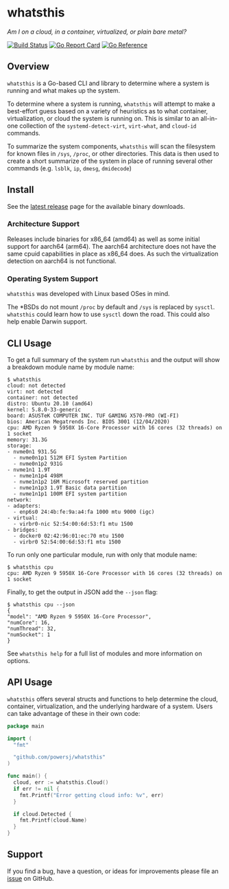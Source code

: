 # whatsthis

*Am I on a cloud, in a container, virtualized, or plain bare metal?*

[![Build Status](https://travis-ci.org/powersj/whatsthis.svg?branch=master)](https://travis-ci.org/powersj/whatsthis/) [![Go Report Card](https://goreportcard.com/badge/github.com/powersj/whatsthis)](https://goreportcard.com/report/github.com/powersj/whatsthis) [![Go Reference](https://pkg.go.dev/badge/github.com/powersj/whatsthis.svg)](https://pkg.go.dev/github.com/powersj/whatsthis)

## Overview

`whatsthis` is a Go-based CLI and library to determine where a system is
running and what makes up the system.

To determine where a system is running, `whatsthis` will attempt to make a
best-effort guess based on a variety of heuristics as to what container,
virtualization, or cloud the system is running on. This is similar to an
all-in-one collection of the `systemd-detect-virt`, `virt-what`, and `cloud-id`
commands.

To summarize the system components, `whatsthis` will scan the filesystem for
known files in `/sys`, `/proc`, or other directories. This data is then used to
create a short summarize of the system in place of running several other
commands (e.g. `lsblk`, `ip`, `dmesg`, `dmidecode`)

## Install

See the [latest release](https://github.com/powersj/whatsthis/releases/latest)
page for the available binary downloads.

### Architecture Support

Releases include binaries for x86_64 (amd64) as well as some initial support
for aarch64 (arm64). The aarch64 architecture does not have the same cpuid
capabilities in place as x86_64 does. As such the virtualization detection
on aarch64 is not functional.

### Operating System Support

`whatsthis` was developed with Linux based OSes in mind.

The *BSDs do not mount `/proc` by default and `/sys` is replaced by `sysctl`.
`whatsthis` could learn how to use `sysctl` down the road. This could also help
enable Darwin support.

## CLI Usage

To get a full summary of the system run `whatsthis` and the output will show
a breakdown module name by module name:

```shell
$ whatsthis
cloud: not detected
virt: not detected
container: not detected
distro: Ubuntu 20.10 (amd64)
kernel: 5.8.0-33-generic
board: ASUSTeK COMPUTER INC. TUF GAMING X570-PRO (WI-FI)
bios: American Megatrends Inc. BIOS 3001 (12/04/2020)
cpu: AMD Ryzen 9 5950X 16-Core Processor with 16 cores (32 threads) on 1 socket
memory: 31.3G
storage:
- nvme0n1 931.5G
  - nvme0n1p1 512M EFI System Partition
  - nvme0n1p2 931G
- nvme1n1 1.9T
  - nvme1n1p4 498M
  - nvme1n1p2 16M Microsoft reserved partition
  - nvme1n1p3 1.9T Basic data partition
  - nvme1n1p1 100M EFI system partition
network:
- adapters:
  - enp6s0 24:4b:fe:9a:a4:fa 1000 mtu 9000 (igc)
- virtual:
  - virbr0-nic 52:54:00:6d:53:f1 mtu 1500
- bridges:
  - docker0 02:42:96:01:ec:70 mtu 1500
  - virbr0 52:54:00:6d:53:f1 mtu 1500
```

To run only one particular module, run with only that module name:

```shell
$ whatsthis cpu
cpu: AMD Ryzen 9 5950X 16-Core Processor with 16 cores (32 threads) on 1 socket
```

Finally, to get the output in JSON add the `--json` flag:

```shell
$ whatsthis cpu --json
{
"model": "AMD Ryzen 9 5950X 16-Core Processor",
"numCore": 16,
"numThread": 32,
"numSocket": 1
}
```

See `whatsthis help` for a full list of modules and more information on
options.

## API Usage

`whatsthis` offers several structs and functions to help determine the cloud,
container, virtualization, and the underlying hardware of a system. Users can
take advantage of these in their own code:

```go
package main

import (
  "fmt"

  "github.com/powersj/whatsthis"
)

func main() {
  cloud, err := whatsthis.Cloud()
  if err != nil {
    fmt.Printf("Error getting cloud info: %v", err)
  }

  if cloud.Detected {
    fmt.Printf(cloud.Name)
  }
}
```

## Support

If you find a bug, have a question, or ideas for improvements please file an
[issue](https://github.com/powersj/whatsthis/issues/new) on GitHub.
